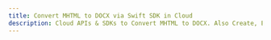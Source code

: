 ---title: Convert MHTML to DOCX via Swift SDK in Clouddescription: Cloud APIs & SDKs to Convert MHTML to DOCX. Also Create, Edit & Render Microsoft Word & OpenOffice documents in the Cloud.---